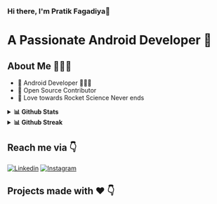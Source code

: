 ### Hi there, I'm Pratik Fagadiya👋


# A Passionate Android Developer 🚀 

## About Me 🤷🏻‍♂️

* 📱 Android Developer  🦹🏻‍♂️ 
* 📝 Open Source Contributor
* 🚀 Love towards Rocket Science Never ends

<details>
  <summary><b>📊 Github Stats</b></summary>
  <p align="center"> <img src="https://github-readme-stats.vercel.app/api?username=pratikfagadiya&theme=graywhite&count_private=true&show_icons=true&include_all_commits=true" alt="Pratik Fagadiya | Stats" />
</details>
<details>
  <summary><b>📊 Github Streak</b></summary>
  <p align="center"> <img src="http://github-readme-streak-stats.herokuapp.com?user=pratikfagadiya&theme=graywhite&hide_border=true" alt="Pratik Fagadiya | Streak" />
</details>
  

## Reach me via 👇

[![Linkedin](https://img.shields.io/badge/LinkedIn-blue.svg?style=for-the-badge&logo=linkedin)](https://www.linkedin.com/in/pratikfagadiya/)
[![Instagram](https://img.shields.io/badge/Instagram-gray.svg?style=for-the-badge&logo=instagram)](https://www.instagram.com/the_selfmadecoder/)


## Projects made with ❤️ 👇
